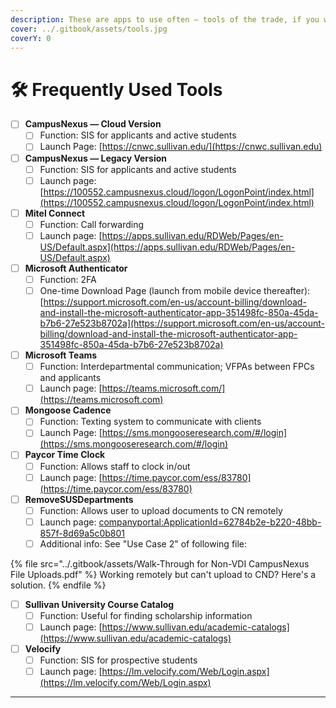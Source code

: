 ```yaml
---
description: These are apps to use often — tools of the trade, if you will.
cover: ../.gitbook/assets/tools.jpg
coverY: 0
---
```


# 🛠 Frequently Used Tools

* [ ] **CampusNexus — Cloud Version**
  * [ ] Function: SIS for applicants and active students
  * [ ] Launch Page: [https://cnwc.sullivan.edu/](https://cnwc.sullivan.edu)
* [ ] **CampusNexus — Legacy Version**
  * [ ] Function: SIS for applicants and active students
  * [ ] Launch page: [https://100552.campusnexus.cloud/logon/LogonPoint/index.html](https://100552.campusnexus.cloud/logon/LogonPoint/index.html)
* [ ] **Mitel Connect**
  * [ ] Function: Call forwarding
  * [ ] Launch page: [https://apps.sullivan.edu/RDWeb/Pages/en-US/Default.aspx](https://apps.sullivan.edu/RDWeb/Pages/en-US/Default.aspx)
* [ ] **Microsoft Authenticator**
  * [ ] Function: 2FA
  * [ ] One-time Download Page (launch from mobile device thereafter): [https://support.microsoft.com/en-us/account-billing/download-and-install-the-microsoft-authenticator-app-351498fc-850a-45da-b7b6-27e523b8702a](https://support.microsoft.com/en-us/account-billing/download-and-install-the-microsoft-authenticator-app-351498fc-850a-45da-b7b6-27e523b8702a)
* [ ] **Microsoft Teams**
  * [ ] Function: Interdepartmental communication; VFPAs between FPCs and applicants
  * [ ] Launch page: [https://teams.microsoft.com/](https://teams.microsoft.com)
* [ ] **Mongoose Cadence**
  * [ ] Function: Texting system to communicate with clients
  * [ ] Launch Page: [https://sms.mongooseresearch.com/#/login](https://sms.mongooseresearch.com/#/login)
* [ ] **Paycor Time Clock**
  * [ ] Function: Allows staff to clock in/out
  * [ ] Launch page: [https://time.paycor.com/ess/83780](https://time.paycor.com/ess/83780)
* [ ] **RemoveSUSDepartments**
  * [ ] Function: Allows user to upload documents to CN remotely
  * [ ] Launch page: [companyportal:ApplicationId=62784b2e-b220-48bb-857f-8d69a5c0b801](companyportal:ApplicationId=62784b2e-b220-48bb-857f-8d69a5c0b801)
  * [ ] Additional info: See "Use Case 2" of following file:

{% file src="../.gitbook/assets/Walk-Through for Non-VDI CampusNexus File Uploads.pdf" %}
Working remotely but can't upload to CND? Here's a solution.
{% endfile %}

* [ ] **Sullivan University Course Catalog**
  * [ ] Function: Useful for finding scholarship information
  * [ ] Launch page: [https://www.sullivan.edu/academic-catalogs](https://www.sullivan.edu/academic-catalogs)
* [ ] **Velocify**
  * [ ] Function: SIS for prospective students
  * [ ] Launch page: [https://lm.velocify.com/Web/Login.aspx](https://lm.velocify.com/Web/Login.aspx)

****
